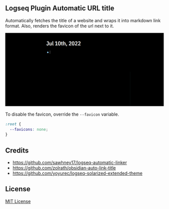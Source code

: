 ## Logseq Plugin Automatic URL title

Automatically fetches the title of a website and wraps it into markdown link format. Also, renders the favicon of the url next to it.

![demo](demo.gif)

To disable the favicon, override the `--favicon` variable.

```css
:root {
  --favicons: none;
}
```

## Credits

- https://github.com/sawhney17/logseq-automatic-linker
- https://github.com/zolrath/obsidian-auto-link-title
- https://github.com/yoyurec/logseq-solarized-extended-theme

## License

[MIT License](./LICENSE)
